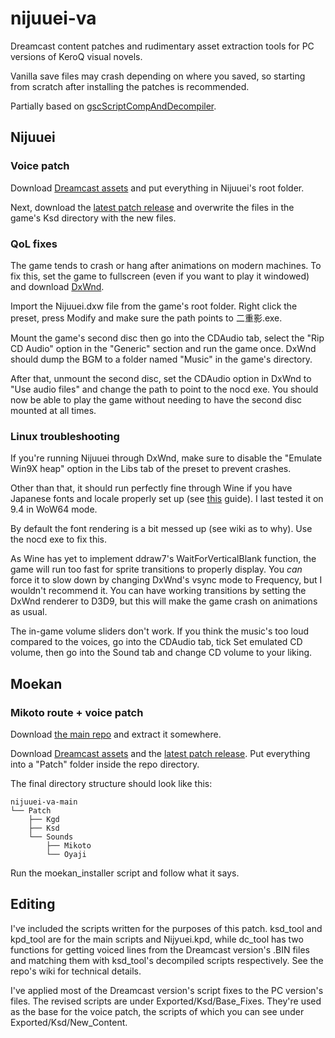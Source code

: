# nijuuei-va
Dreamcast content patches and rudimentary asset extraction tools for PC versions of KeroQ visual novels.

Vanilla save files may crash depending on where you saved, so starting from scratch after installing the patches is recommended.

Partially based on [gscScriptCompAndDecompiler](https://github.com/TesterTesterov/gscScriptCompAndDecompiler).

## Nijuuei
### Voice patch

Download [Dreamcast assets](https://drive.google.com/drive/folders/1-cwaKLra23hldfvhY3V4RxOwUHBt1RGB?usp=sharing) and put everything in Nijuuei's root folder.

Next, download the [latest patch release](https://github.com/Vast-eel/nijuuei-va/releases/latest) and overwrite the files in the game's Ksd directory with the new files.

### QoL fixes
The game tends to crash or hang after animations on modern machines. To fix this, set the game to fullscreen (even if you want to play it windowed) and download [DxWnd](https://sourceforge.net/projects/dxwnd/).

Import the Nijuuei.dxw file from the game's root folder. Right click the preset, press Modify and make sure the path points to 二重影.exe.

Mount the game's second disc then go into the CDAudio tab, select the "Rip CD Audio" option in the "Generic" section and run the game once. DxWnd should dump the BGM to a folder named "Music" in the game's directory.

After that, unmount the second disc, set the CDAudio option in DxWnd to "Use audio files" and change the path to point to the nocd exe. You should now be able to play the game without needing to have the second disc mounted at all times.

### Linux troubleshooting
If you're running Nijuuei through DxWnd, make sure to disable the "Emulate Win9X heap" option in the Libs tab of the preset to prevent crashes.

Other than that, it should run perfectly fine through Wine if you have Japanese fonts and locale properly set up (see [this](https://learnjapanese.moe/vn-linux/) guide). I last tested it on 9.4 in WoW64 mode.

By default the font rendering is a bit messed up (see wiki as to why). Use the nocd exe to fix this.

As Wine has yet to implement ddraw7's WaitForVerticalBlank function, the game will run too fast for sprite transitions to properly display. You *can* force it to slow down by changing DxWnd's vsync mode to Frequency, but I wouldn't recommend it. You can have working transitions by setting the DxWnd renderer to D3D9, but this will make the game crash on animations as usual.

The in-game volume sliders don't work. If you think the music's too loud compared to the voices, go into the CDAudio tab, tick Set emulated CD volume, then go into the Sound tab and change CD volume to your liking.

## Moekan
### Mikoto route + voice patch
Download [the main repo](https://github.com/Vast-eel/nijuuei-va/archive/refs/heads/main.zip) and extract it somewhere.

Download [Dreamcast assets](https://drive.google.com/drive/folders/1G2Le9os8uZhP1Gn_i5qpAwLGcpBzGVn2?usp=sharing) and the [latest patch release](https://github.com/Vast-eel/nijuuei-va/releases/latest). Put everything into a "Patch" folder inside the repo directory.

The final directory structure should look like this:
```
nijuuei-va-main
└── Patch
    ├── Kgd
    ├── Ksd
    └── Sounds
        ├── Mikoto
        └── Oyaji
```

Run the moekan_installer script and follow what it says.


## Editing
I've included the scripts written for the purposes of this patch. ksd_tool and kpd_tool are for the main scripts and Nijyuei.kpd, while dc_tool has two functions for getting voiced lines from the Dreamcast version's .BIN files and matching them with ksd_tool's decompiled scripts respectively. See the repo's wiki for technical details.

I've applied most of the Dreamcast version's script fixes to the PC version's files. The revised scripts are under Exported/Ksd/Base_Fixes. They're used as the base for the voice patch, the scripts of which you can see under Exported/Ksd/New_Content.